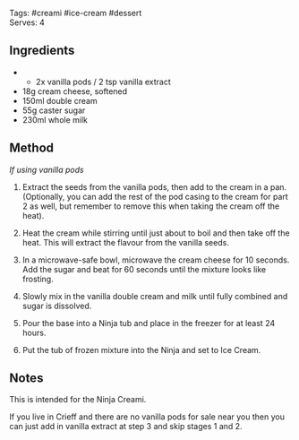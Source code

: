 Tags: #creami #ice-cream #dessert  
Serves: 4

## Ingredients

- - 2x vanilla pods / 2 tsp vanilla extract
- 18g cream cheese, softened
- 150ml double cream
- 55g caster sugar
- 230ml whole milk

## Method

*If using vanilla pods*
1. Extract the seeds from the vanilla pods, then add to the cream in a pan. (Optionally, you can add the rest of the pod casing to the cream for part 2 as well, but remember to remove this when taking the cream off the heat).
2. Heat the cream while stirring until just about to boil and then take off the heat. This will extract the flavour from the vanilla seeds.

3. In a microwave-safe bowl, microwave the cream cheese for 10 seconds. Add the sugar and beat for 60 seconds until the mixture looks like frosting.
4. Slowly mix in the vanilla double cream and milk until fully combined and sugar is dissolved.
5. Pour the base into a Ninja tub and place in the freezer for at least 24 hours.
6. Put the tub of frozen mixture into the Ninja and set to Ice Cream.

## Notes

This is intended for the Ninja Creami.

If you live in Crieff and there are no vanilla pods for sale near you then you can just add in vanilla extract at step 3 and skip stages 1 and 2.